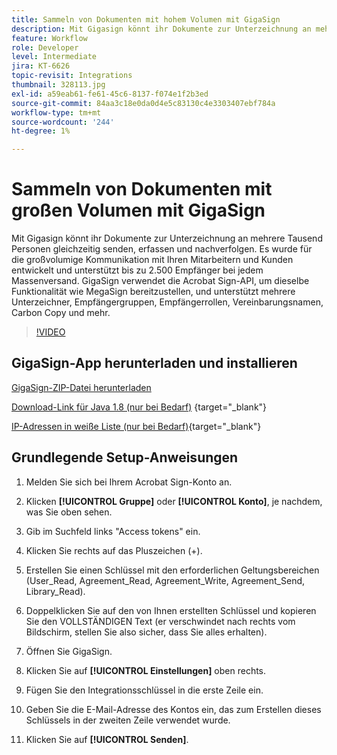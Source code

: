 ```yaml
---
title: Sammeln von Dokumenten mit hohem Volumen mit GigaSign
description: Mit Gigasign könnt ihr Dokumente zur Unterzeichnung an mehrere Tausend Personen gleichzeitig senden, erfassen und nachverfolgen
feature: Workflow
role: Developer
level: Intermediate
jira: KT-6626
topic-revisit: Integrations
thumbnail: 328113.jpg
exl-id: a59eab61-fe61-45c6-8137-f074e1f2b3ed
source-git-commit: 84aa3c18e0da0d4e5c83130c4e3303407ebf784a
workflow-type: tm+mt
source-wordcount: '244'
ht-degree: 1%

---
```


# Sammeln von Dokumenten mit großen Volumen mit GigaSign

Mit Gigasign könnt ihr Dokumente zur Unterzeichnung an mehrere Tausend Personen gleichzeitig senden, erfassen und nachverfolgen. Es wurde für die großvolumige Kommunikation mit Ihren Mitarbeitern und Kunden entwickelt und unterstützt bis zu 2.500 Empfänger bei jedem Massenversand. GigaSign verwendet die Acrobat Sign-API, um dieselbe Funktionalität wie MegaSign bereitzustellen, und unterstützt mehrere Unterzeichner, Empfängergruppen, Empfängerrollen, Vereinbarungsnamen, Carbon Copy und mehr.

>[!VIDEO](https://video.tv.adobe.com/v/328113?quality=12&learn=on&hidetitle=true)

## GigaSign-App herunterladen und installieren

[GigaSign-ZIP-Datei herunterladen](https://acrobat.adobe.com/link/track?uri=urn:aaid:scds:US:d1a3f4f2-0f7b-466f-9785-81dff2217776)

[Download-Link für Java 1.8 (nur bei Bedarf)](https://www.oracle.com/java/technologies/javase/javase8-archive-downloads.html) {target="_blank"}

[IP-Adressen in weiße Liste (nur bei Bedarf)](https://helpx.adobe.com/de/sign/system-requirements.html#IPs){target="_blank"}

## Grundlegende Setup-Anweisungen

1. Melden Sie sich bei Ihrem Acrobat Sign-Konto an.

1. Klicken **[!UICONTROL Gruppe]** oder **[!UICONTROL Konto]**, je nachdem, was Sie oben sehen.

1. Gib im Suchfeld links &quot;Access tokens&quot; ein.

1. Klicken Sie rechts auf das Pluszeichen (+).

1. Erstellen Sie einen Schlüssel mit den erforderlichen Geltungsbereichen (User_Read, Agreement_Read, Agreement_Write, Agreement_Send, Library_Read).

1. Doppelklicken Sie auf den von Ihnen erstellten Schlüssel und kopieren Sie den VOLLSTÄNDIGEN Text (er verschwindet nach rechts vom Bildschirm, stellen Sie also sicher, dass Sie alles erhalten).

1. Öffnen Sie GigaSign.

1. Klicken Sie auf **[!UICONTROL Einstellungen]** oben rechts.

1. Fügen Sie den Integrationsschlüssel in die erste Zeile ein.

1. Geben Sie die E-Mail-Adresse des Kontos ein, das zum Erstellen dieses Schlüssels in der zweiten Zeile verwendet wurde.

1. Klicken Sie auf **[!UICONTROL Senden]**.
